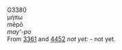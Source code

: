 <body>
  <p>G3380<br>  μήπω  <br> mēpō  <br><i>may‘-po </i><br>From <a href="g3361.htm">3361</a> and <a href="g4452.htm">4452</a>  <i>not</i> <i>yet:</i> - not yet.<br></p>
 </body>